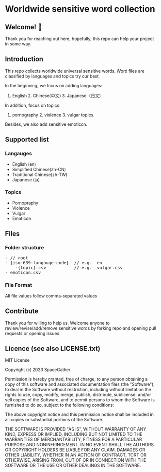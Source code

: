# Worldwide sensitive word collection

## Welcome! 👋
Thank you for reaching out here, hopefully, this repo can help your project in some way.

## Introduction
This repo collects worldwide universal sensitive words. Word files are classified by languages and topics try our best.

In the beginning, we focus on adding languages: 
1. English  2. Chinese(中文) 3. Japanese（日文) 

In addition, focus on topics: 
1. pornography 2. violence 3. vulgar topics.

Besides, we also add sensitive emoticon. 

## Supported list
### Langauges
- English (en)
- Simplified Chinese(zh-CN)
- Traditional Chinese(zh-TW)
- Japanese (ja)

### Topics
- Pornopraphy
- Violence
- Vulgar
- Emoticon


## Files

### Folder structure
<pre>
- // root
- {iso-639-langauge-code}  // e.g.  en
    -{topic}.csv           // e.g.  vulgar.csv
- emoticon.csv
</pre>

### File Format
All file values follow comma-separated values


## Contribute
Thank you for willing to help us.
Welcome anyone to review/revise/add/remove sensitive words by forking repo and opening pull requests or opening issues.


## Licence (see also LICENSE.txt)

MIT License

Copyright (c) 2023 SpaceGather

Permission is hereby granted, free of charge, to any person obtaining a copy
of this software and associated documentation files (the "Software"), to deal
in the Software without restriction, including without limitation the rights
to use, copy, modify, merge, publish, distribute, sublicense, and/or sell
copies of the Software, and to permit persons to whom the Software is
furnished to do so, subject to the following conditions:

The above copyright notice and this permission notice shall be included in all
copies or substantial portions of the Software.

THE SOFTWARE IS PROVIDED "AS IS", WITHOUT WARRANTY OF ANY KIND, EXPRESS OR
IMPLIED, INCLUDING BUT NOT LIMITED TO THE WARRANTIES OF MERCHANTABILITY,
FITNESS FOR A PARTICULAR PURPOSE AND NONINFRINGEMENT. IN NO EVENT SHALL THE
AUTHORS OR COPYRIGHT HOLDERS BE LIABLE FOR ANY CLAIM, DAMAGES OR OTHER
LIABILITY, WHETHER IN AN ACTION OF CONTRACT, TORT OR OTHERWISE, ARISING FROM,
OUT OF OR IN CONNECTION WITH THE SOFTWARE OR THE USE OR OTHER DEALINGS IN THE
SOFTWARE.
